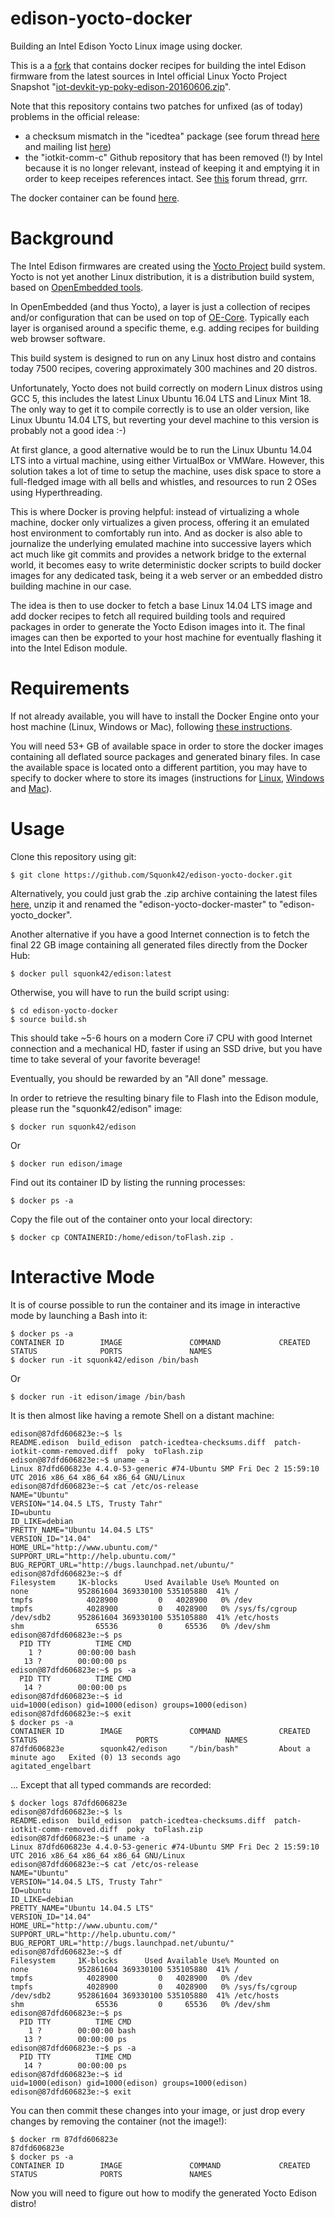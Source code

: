 # edison-yocto-docker
Building an Intel Edison Yocto Linux image using docker.

This is a a [fork](https://github.com/hultqvist/edison-yocto-docker) that contains docker recipes for building the intel Edison firmware from the latest sources in Intel official Linux Yocto Project Snapshot "[iot-devkit-yp-poky-edison-20160606.zip](https://software.intel.com/en-us/iot/hardware/edison/downloads)".

Note that this repository contains two patches for unfixed (as of today) problems in the official release:
  - a checksum mismatch in the "icedtea" package (see forum thread [here](https://communities.intel.com/message/434269#434269) and mailing list [here](https://lists.yoctoproject.org/pipermail/yocto/2016-October/032374.html))
  - the "iotkit-comm-c" Github repository that has been removed (!) by Intel because it is no longer relevant, instead of keeping it and emptying it in order to keep receipes references intact. See [this](https://communities.intel.com/thread/108000) forum thread, grrr.

The docker container can be found [here](https://hub.docker.com/r/squonk42/edison/).

Background
==========

The Intel Edison firmwares are created using the [Yocto Project](https://www.yoctoproject.org/) build system. Yocto is not yet another Linux distribution, it is a distribution build system, based on [OpenEmbedded tools](http://www.openembedded.org/wiki/Main_Page).

In OpenEmbedded (and thus Yocto), a layer is just a collection of recipes and/or configuration that can be used on top of [OE-Core](http://www.openembedded.org/wiki/OpenEmbedded-Core). Typically each layer is organised around a specific theme, e.g. adding recipes for building web browser software.

This build system is designed to run on any Linux host distro and contains today 7500 recipes, covering approximately 300 machines and 20 distros.

Unfortunately, Yocto does not build correctly on modern Linux distros using GCC 5, this includes the latest Linux Ubuntu 16.04 LTS and Linux Mint 18. The only way to get it to compile correctly is to use an older version, like Linux Ubuntu 14.04 LTS, but reverting your devel machine to this version is probably not a good idea :-)

At first glance, a good alternative would be to run the Linux Ubuntu 14.04 LTS into a virtual machine, using either VirtualBox or VMWare. However, this solution takes a lot of time to setup the machine, uses disk space to store a full-fledged image with all bells and whistles, and resources to run 2 OSes using Hyperthreading.

This is where Docker is proving helpful: instead of virtualizing a whole machine, docker only virtualizes a given process, offering it an emulated host environment to comfortably run into. And as docker is also able to journalize the underlying emulated machine into successive layers which act much like git commits and provides a network bridge to the external world, it becomes easy to write deterministic docker scripts to build docker images for any dedicated task, being it a web server or an embedded distro building machine in our case.

The idea is then to use docker to fetch a base Linux 14.04 LTS image and add docker recipes to fetch all required building tools and required packages in order to generate the Yocto Edison images into it. The final images can then be exported to your host machine for eventually flashing it into the Intel Edison module.

Requirements
============

If not already available, you will have to install the Docker Engine onto your host machine (Linux, Windows or Mac), following [these instructions](https://docs.docker.com/engine/installation/).

You will need 53+ GB of available space in order to store the docker images containing all deflated source packages and generated binary files. In case the available space is located onto a different partition, you may have to specify to docker where to store its images (instructions for [Linux](https://forums.docker.com/t/how-do-i-change-the-docker-image-installation-directory/1169/20), [Windows](https://forums.docker.com/t/where-are-images-stored/9794) and [Mac](https://forums.docker.com/t/change-docker-image-directory-for-mac/18891)).

Usage
=====

Clone this repository using git:

    $ git clone https://github.com/Squonk42/edison-yocto-docker.git

Alternatively, you could just grab the .zip archive containing the latest files [here](https://github.com/Squonk42/edison-yocto-docker/archive/master.zip), unzip it and renamed the "edison-yocto-docker-master" to "edison-yocto_docker".

Another alternative if you have a good Internet connection is to fetch the final 22 GB image containing all generated files directly from the Docker Hub:

    $ docker pull squonk42/edison:latest

Otherwise, you will have to run the build script using:

    $ cd edison-yocto-docker
    $ source build.sh

This should take ~5-6 hours on a modern Core i7 CPU with good Internet connection and a mechanical HD, faster if using an SSD drive, but you have time to take several of your favorite beverage!

Eventually, you should be rewarded by an "All done" message.

In order to retrieve the resulting binary file to Flash into the Edison module, please run the "squonk42/edison" image:

    $ docker run squonk42/edison

Or

    $ docker run edison/image

Find out its container ID by listing the running processes:

    $ docker ps -a

Copy the file out of the container onto your local directory:

    $ docker cp CONTAINERID:/home/edison/toFlash.zip .

Interactive Mode
================

It is of course possible to run the container and its image in interactive mode by launching a Bash into it:

    $ docker ps -a
    CONTAINER ID        IMAGE               COMMAND             CREATED             STATUS              PORTS               NAMES
    $ docker run -it squonk42/edison /bin/bash

Or

    $ docker run -it edison/image /bin/bash

It is then almost like having a remote Shell on a distant machine:

    edison@87dfd606823e:~$ ls
    README.edison  build_edison  patch-icedtea-checksums.diff  patch-iotkit-comm-removed.diff  poky  toFlash.zip
    edison@87dfd606823e:~$ uname -a
    Linux 87dfd606823e 4.4.0-53-generic #74-Ubuntu SMP Fri Dec 2 15:59:10 UTC 2016 x86_64 x86_64 x86_64 GNU/Linux
    edison@87dfd606823e:~$ cat /etc/os-release
    NAME="Ubuntu"
    VERSION="14.04.5 LTS, Trusty Tahr"
    ID=ubuntu
    ID_LIKE=debian
    PRETTY_NAME="Ubuntu 14.04.5 LTS"
    VERSION_ID="14.04"
    HOME_URL="http://www.ubuntu.com/"
    SUPPORT_URL="http://help.ubuntu.com/"
    BUG_REPORT_URL="http://bugs.launchpad.net/ubuntu/"
    edison@87dfd606823e:~$ df
    Filesystem     1K-blocks      Used Available Use% Mounted on
    none           952861604 369330100 535105880  41% /
    tmpfs            4028900         0   4028900   0% /dev
    tmpfs            4028900         0   4028900   0% /sys/fs/cgroup
    /dev/sdb2      952861604 369330100 535105880  41% /etc/hosts
    shm                65536         0     65536   0% /dev/shm
    edison@87dfd606823e:~$ ps
      PID TTY          TIME CMD
        1 ?        00:00:00 bash
       13 ?        00:00:00 ps
    edison@87dfd606823e:~$ ps -a
      PID TTY          TIME CMD
       14 ?        00:00:00 ps
    edison@87dfd606823e:~$ id
    uid=1000(edison) gid=1000(edison) groups=1000(edison)
    edison@87dfd606823e:~$ exit
    $ docker ps -a
    CONTAINER ID        IMAGE               COMMAND             CREATED              STATUS                      PORTS               NAMES
    87dfd606823e        squonk42/edison     "/bin/bash"         About a minute ago   Exited (0) 13 seconds ago                       agitated_engelbart

... Except that all typed commands are recorded:

    $ docker logs 87dfd606823e
    edison@87dfd606823e:~$ ls
    README.edison  build_edison  patch-icedtea-checksums.diff  patch-iotkit-comm-removed.diff  poky  toFlash.zip
    edison@87dfd606823e:~$ uname -a
    Linux 87dfd606823e 4.4.0-53-generic #74-Ubuntu SMP Fri Dec 2 15:59:10 UTC 2016 x86_64 x86_64 x86_64 GNU/Linux
    edison@87dfd606823e:~$ cat /etc/os-release
    NAME="Ubuntu"
    VERSION="14.04.5 LTS, Trusty Tahr"
    ID=ubuntu
    ID_LIKE=debian
    PRETTY_NAME="Ubuntu 14.04.5 LTS"
    VERSION_ID="14.04"
    HOME_URL="http://www.ubuntu.com/"
    SUPPORT_URL="http://help.ubuntu.com/"
    BUG_REPORT_URL="http://bugs.launchpad.net/ubuntu/"
    edison@87dfd606823e:~$ df
    Filesystem     1K-blocks      Used Available Use% Mounted on
    none           952861604 369330100 535105880  41% /
    tmpfs            4028900         0   4028900   0% /dev
    tmpfs            4028900         0   4028900   0% /sys/fs/cgroup
    /dev/sdb2      952861604 369330100 535105880  41% /etc/hosts
    shm                65536         0     65536   0% /dev/shm
    edison@87dfd606823e:~$ ps
      PID TTY          TIME CMD
        1 ?        00:00:00 bash
       13 ?        00:00:00 ps
    edison@87dfd606823e:~$ ps -a
      PID TTY          TIME CMD
       14 ?        00:00:00 ps
    edison@87dfd606823e:~$ id
    uid=1000(edison) gid=1000(edison) groups=1000(edison)
    edison@87dfd606823e:~$ exit

You can then commit these changes into your image, or just drop every changes by removing the container (not the image!):

    $ docker rm 87dfd606823e
    87dfd606823e
    $ docker ps -a
    CONTAINER ID        IMAGE               COMMAND             CREATED             STATUS              PORTS               NAMES

Now you will need to figure out how to modify the generated Yocto Edison distro!
